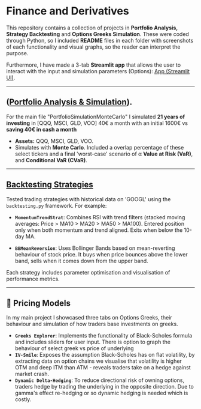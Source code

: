 # Finance and Derivatives

This repository contains a collection of projects in **Portfolio Analysis, Strategy Backtesting** and **Options Greeks Simulation**. These were coded through Python, so I included **README** files in each folder with screenshots of each functionality and visual graphs, so the reader can interpret the purpose.

Furthermore, I have made a 3-tab **Streamlit app** that allows the user to interact with the input and simulation parameters (Options): [App (Streamlit UI)](OptionGreeksSimulator/README.md).

---

## ([Portfolio Analysis & Simulation](https://github.com/leowu06/Quant_Finance_Project/tree/1e122639db5233b4c7780bbd1587d137db01a67f/Portfolio%20Analysis%20%26%20Simulation)).
For the main file "PortfolioSimulationMonteCarlo" I simulated **21 years of investing** in [QQQ, MSCI, GLD, VOO] 40€ a month with an initial 1600€ vs **saving 40€ in cash a month**
- **Assets:** QQQ, MSCI, GLD, VOO.
- Simulates with **Monte Carlo**. Included a overlap percentage of these select tickers and a final 'worst-case' scenario of α **Value at Risk (VaR)**, and **Conditional VaR (CVaR)**.

---

## [Backtesting Strategies](https://github.com/leowu06/Quant_Finance_Project/tree/ab3f402c3db01ad1648f234dc10e923deeed267c/BacktestStrategies)

Tested trading strategies with historical data on 'GOOGL' using the `backtesting.py` framework. For example:

- **`MomentumTrendStrat`**:
  Combines RSI with trend filters (stacked moving averages: Price > MA10 > MA20 > MA50 > MA100). Entered position only when both momentum and trend aligned. Exits when below the 10-day MA.

- **`BBMeanReversion`**:
  Uses Bollinger Bands based on mean-reverting behaviour of stock price. It buys when price bounces above the lower band, sells when it comes down from the upper band.

Each strategy includes parameter optimisation and visualisation of performance metrics.

---

## 💸 Pricing Models
In my main project I showcased three tabs on Options Greeks, their behaviour and simulation of how traders base investments on greeks.
- **`Greeks Explorer`**: Implements the functionality of Black-Scholes formula and includes sliders for user input. There is option to graph the behaviour of select greek vs price of underlying
- **`IV-Smile`**: Exposes the assumption Black-Scholes has on flat volatility, by extracting data on option chains we visualise that volatility is higher OTM and deep ITM than ATM - reveals traders take on a hedge against market crash.
- **`Dynamic Delta-Hedging`**: To reduce directional risk of owning options, traders hedge by trading the underlying in the opposite direction. Due to gamma's effect re-hedging or so dynamic hedging is needed which is costly.
